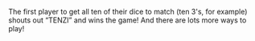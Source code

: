  The first player to get all ten of their dice to match (ten 3's, for example) shouts out “TENZI” and wins the game! And there are lots more ways to play!
